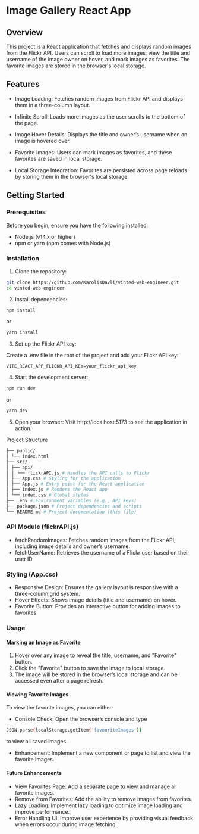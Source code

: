 # Image Gallery React App

## Overview

This project is a React application that fetches and displays random images from the Flickr API. Users can scroll to load more images, view the title and username of the image owner on hover, and mark images as favorites. The favorite images are stored in the browser's local storage.

## Features

- Image Loading: Fetches random images from Flickr API and displays them in a three-column layout.

- Infinite Scroll: Loads more images as the user scrolls to the bottom of the page.

- Image Hover Details: Displays the title and owner’s username when an image is hovered over.

- Favorite Images: Users can mark images as favorites, and these favorites are saved in local storage.

- Local Storage Integration: Favorites are persisted across page reloads by storing them in the browser's local storage.

## Getting Started

### Prerequisites

Before you begin, ensure you have the following installed:

- Node.js (v14.x or higher)
- npm or yarn (npm comes with Node.js)

### Installation

1. Clone the repository:

```bash
git clone https://github.com/KarolisDavli/vinted-web-engineer.git
cd vinted-web-engineer
```

2. Install dependencies:

```bash
npm install
```

or

```bash
yarn install
```

3. Set up the Flickr API key:

Create a .env file in the root of the project and add your Flickr API key:

```plaintext
VITE_REACT_APP_FLICKR_API_KEY=your_flickr_api_key
```

4. Start the development server:

```bash
npm run dev
```

or

```bash
yarn dev
```

5. Open your browser:
   Visit http://localhost:5173 to see the application in action.

Project Structure

```bash
├── public/
│ └── index.html
├── src/
│ ├── api/
│ │ └── flickrAPI.js # Handles the API calls to Flickr
│ ├── App.css # Styling for the application
│ ├── App.js # Entry point for the React application
│ ├── index.js # Renders the React app
│ └── index.css # Global styles
├── .env # Environment variables (e.g., API keys)
├── package.json # Project dependencies and scripts
└── README.md # Project documentation (this file)
```

### API Module (flickrAPI.js)

- fetchRandomImages: Fetches random images from the Flickr API, including image details and owner’s username.
- fetchUserName: Retrieves the username of a Flickr user based on their user ID.

### Styling (App.css)

- Responsive Design: Ensures the gallery layout is responsive with a three-column grid system.
- Hover Effects: Shows image details (title and username) on hover.
- Favorite Button: Provides an interactive button for adding images to favorites.

### Usage

#### Marking an Image as Favorite

1. Hover over any image to reveal the title, username, and "Favorite" button.
2. Click the "Favorite" button to save the image to local storage.
3. The image will be stored in the browser’s local storage and can be accessed even after a page refresh.

#### Viewing Favorite Images

To view the favorite images, you can either:

- Console Check: Open the browser’s console and type

```bash
JSON.parse(localStorage.getItem('favouriteImages'))
```

to view all saved images.

- Enhancement: Implement a new component or page to list and view the favorite images.

#### Future Enhancements

- View Favorites Page: Add a separate page to view and manage all favorite images.
- Remove from Favorites: Add the ability to remove images from favorites.
- Lazy Loading: Implement lazy loading to optimize image loading and improve performance.
- Error Handling UI: Improve user experience by providing visual feedback when errors occur during image fetching.
